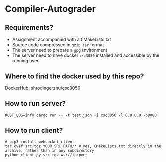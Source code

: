 # Compiler-Autograder

## Requirements?

- Assignment accompanied with a CMakeLists.txt
- Source code compressed in `gzip tar` format
- The server need to prepare a `gpg` environment
- The server need to have docker `csc3050` installed and accessible by the running user

## Where to find the docker used by this repo?

DockerHub: shrodingerzhu/csc3050

## How to run server?

```
RUST_LOG=info cargo run -- -t test.json -i csc3050 -l 0.0.0.0 -p8080
```

## How to run client?

```
# pip3 install websocket_client
tar cvzf src.tgz YOUR_SRC_PATH/* # yes, CMakeLists.txt directly in the archive, rather than in any subdirectory
python client.py src.tgz ws://ip:port
```
